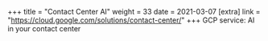 +++
title = "Contact Center AI"
weight = 33
date = 2021-03-07
[extra]
link = "https://cloud.google.com/solutions/contact-center/"
+++
GCP service: AI in your contact center

